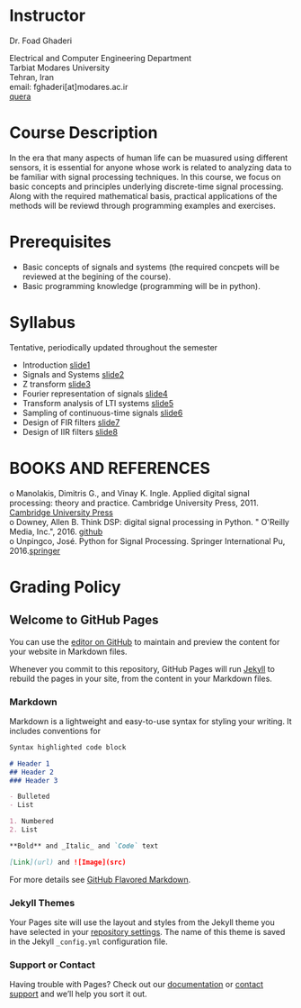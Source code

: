 # Instructor
Dr. Foad Ghaderi

  Electrical and Computer Engineering Department  
  Tarbiat Modares University  
  Tehran, Iran  
  email: fghaderi[at]modares.ac.ir  
  [quera](https://quera.ir/course/3649/)

# Course Description
In the era that many aspects of human life can be muasured using different sensors, it is essential for anyone whose work is related to analyzing data to be familiar with signal processing techniques. In this course, we focus on basic concepts and principles underlying discrete-time signal processing. Along with the required mathematical basis, practical applications of the methods will be reviewd through programming examples and exercises.


# Prerequisites
- Basic concepts of signals and systems (the required concpets will be reviewed at the begining of the course).
- Basic programming knowledge (programming will be in python).

# Syllabus  
Tentative, periodically updated throughout the semester  
- Introduction [slide1](http://cloud.modares.ac.ir/public.php?service=files&t=e16670cc7cf8d8c5c4c7f447691a0b5e)
- Signals and Systems [slide2](http://cloud.modares.ac.ir/public.php?service=files&t=88dd4870c34c0dcc8e7d68dcb3259798)
- Z transform [slide3](http://cloud.modares.ac.ir/public.php?service=files&t=a30b6268ae771fdfd985834701a32873)
- Fourier representation of signals [slide4](http://cloud.modares.ac.ir/public.php?service=files&t=e81ded0f65fd541c46fad6be82590c06)
- Transform analysis of LTI systems [slide5](http://cloud.modares.ac.ir/public.php?service=files&t=4ba50c84b470d16c1bcba22664e69f10)
- Sampling of continuous-time signals [slide6](http://cloud.modares.ac.ir/public.php?service=files&t=1bc96cb81123553274f0eba3e8cf1519)
- Design of FIR filters [slide7](http://cloud.modares.ac.ir/public.php?service=files&t=6c4f868b0af3e366d765a4df84338637)
- Design of IIR filters [slide8](http://cloud.modares.ac.ir/public.php?service=files&t=a8b3717fc43c7ca57829a2085a82fac5)




# BOOKS AND REFERENCES
o Manolakis, Dimitris G., and Vinay K. Ingle. Applied digital signal processing: theory and practice. Cambridge University Press, 2011. [Cambridge University Press](https://www.cambridge.org/ir/academic/subjects/engineering/communications-and-signal-processing/applied-digital-signal-processing-theory-and-practice?format=HB)  
o Downey, Allen B. Think DSP: digital signal processing in Python. " O'Reilly Media, Inc.", 2016. [github](https://github.com/AllenDowney/ThinkDSP)  
o Unpingco, José. Python for Signal Processing. Springer International Pu, 2016.[springer](https://www.springer.com/gp/book/9783319013411)

# Grading Policy
## Welcome to GitHub Pages

You can use the [editor on GitHub](https://github.com/fghaderi/fghaderi.github.io/edit/master/index.md) to maintain and preview the content for your website in Markdown files.

Whenever you commit to this repository, GitHub Pages will run [Jekyll](https://jekyllrb.com/) to rebuild the pages in your site, from the content in your Markdown files.

### Markdown

Markdown is a lightweight and easy-to-use syntax for styling your writing. It includes conventions for

```markdown
Syntax highlighted code block

# Header 1
## Header 2
### Header 3

- Bulleted
- List

1. Numbered
2. List

**Bold** and _Italic_ and `Code` text

[Link](url) and ![Image](src)
```

For more details see [GitHub Flavored Markdown](https://guides.github.com/features/mastering-markdown/).

### Jekyll Themes

Your Pages site will use the layout and styles from the Jekyll theme you have selected in your [repository settings](https://github.com/fghaderi/fghaderi.github.io/settings). The name of this theme is saved in the Jekyll `_config.yml` configuration file.

### Support or Contact

Having trouble with Pages? Check out our [documentation](https://help.github.com/categories/github-pages-basics/) or [contact support](https://github.com/contact) and we’ll help you sort it out.
